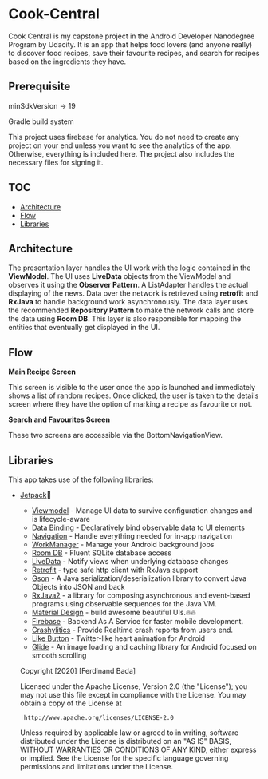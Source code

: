# Cook-Central

Cook Central is my capstone project in the Android Developer Nanodegree Program by Udacity. It is an app
that helps food lovers (and anyone really) to discover food recipes, save their favourite recipes,
and search for recipes based on the ingredients they have.

## Prerequisite

minSdkVersion -> 19

Gradle build system

This project uses firebase for analytics. You do not need to create any project on your end unless you
want to see the analytics of the app. Otherwise, everything is included here. The project also
includes the necessary files for signing it.


## TOC

- [Architecture](#architecture)
- [Flow](#flow)
- [Libraries](#libraries)

## Architecture


The presentation layer handles the UI work with the logic contained in the **ViewModel**.
The UI uses **LiveData** objects from the ViewModel and observes it using the **Observer Pattern**.
A ListAdapter handles the actual displaying of the news. Data over the network is retrieved using
**retrofit** and **RxJava** to handle background work asynchronously.
The data layer uses the recommended **Repository Pattern** to make the network calls and store the data using
**Room DB**. This layer is also responsible for mapping the entities that eventually get displayed in the UI.

## Flow

 **Main Recipe Screen**

  This screen is visible to the user once the app is launched and immediately shows a list of random
  recipes. Once clicked, the user is taken to the details screen where they have the option of
  marking a recipe as favourite or not.

 **Search and Favourites Screen**

 These two screens are accessible via the BottomNavigationView.


## Libraries

This app takes use of the following libraries:

- [Jetpack](https://developer.android.com/jetpack)🚀
  - [Viewmodel](https://developer.android.com/topic/libraries/architecture/viewmodel) - Manage UI data to survive configuration changes and is lifecycle-aware
  - [Data Binding](https://developer.android.com/topic/libraries/data-binding) - Declaratively bind observable data to UI elements
  - [Navigation](https://developer.android.com/guide/navigation/) - Handle everything needed for in-app navigation
  - [WorkManager](https://developer.android.com/topic/libraries/architecture/workmanager) - Manage your Android background jobs
  - [Room DB](https://developer.android.com/topic/libraries/architecture/room) - Fluent SQLite database access
  - [LiveData](https://developer.android.com/topic/libraries/architecture/livedata) - Notify views when underlying database changes
  - [Retrofit](https://square.github.io/retrofit/) - type safe http client with RxJava support
  - [Gson](https://github.com/google/gson) - A Java serialization/deserialization library to convert Java Objects into JSON and back
  - [RxJava2](https://github.com/ReactiveX/RxJava) - a library for composing asynchronous and event-based programs using observable sequences for the Java VM.
  - [Material Design](https://material.io/develop/android/docs/getting-started/) - build awesome beautiful UIs.🔥🔥
  - [Firebase](https://firebase.google.com/) - Backend As A Service for faster mobile development.
  - [Crashylitics](https://firebase.google.com/docs/crashlytics) - Provide Realtime crash reports from users end.
  - [Like Button](https://github.com/jd-alexander/LikeButton) - Twitter-like heart animation for Android
  - [Glide](https://github.com/bumptech/glide) - An image loading and caching library for Android focused on smooth scrolling


   Copyright [2020] [Ferdinand Bada]

   Licensed under the Apache License, Version 2.0 (the "License");
   you may not use this file except in compliance with the License.
   You may obtain a copy of the License at

       http://www.apache.org/licenses/LICENSE-2.0

   Unless required by applicable law or agreed to in writing, software
   distributed under the License is distributed on an "AS IS" BASIS,
   WITHOUT WARRANTIES OR CONDITIONS OF ANY KIND, either express or implied.
   See the License for the specific language governing permissions and
   limitations under the License.